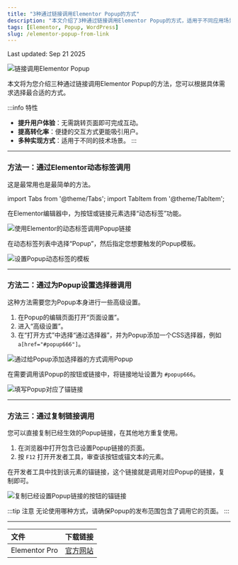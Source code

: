```yaml
---
title: "3种通过链接调用Elementor Popup的方式"
description: "本文介绍了3种通过链接调用Elementor Popup的方式，适用于不同应用场景，帮助您提升用户体验和网站转化率。"
tags: [Elementor, Popup, WordPress]
slug: /elementor-popup-from-link
---
```


Last updated: Sep 21 2025

![链接调用Elementor Popup](https://website-custom.com/wp-content/uploads/2024/11/url.webp)

本文将为您介绍三种通过链接调用Elementor Popup的方法，您可以根据具体需求选择最合适的方式。

:::info 特性
- **提升用户体验**：无需跳转页面即可完成互动。
- **提高转化率**：便捷的交互方式更能吸引用户。
- **多种实现方式**：适用于不同的技术场景。
:::

---

### 方法一：通过Elementor动态标签调用

这是最常用也是最简单的方法。

import Tabs from '@theme/Tabs';
import TabItem from '@theme/TabItem';

<Tabs>
<TabItem value="step1" label="步骤1：选择动态标签" default>

在Elementor编辑器中，为按钮或链接元素选择“动态标签”功能。

![使用Elementor的动态标签调用Popup链接](https://website-custom.com/wp-content/uploads/2024/11/1-24.webp)

</TabItem>
<TabItem value="step2" label="步骤2：设置Popup模板">

在动态标签列表中选择“Popup”，然后指定您想要触发的Popup模板。

![设置Popup动态标签的模板](https://website-custom.com/wp-content/uploads/2024/11/1.2.webp)

</TabItem>
</Tabs>

---

### 方法二：通过为Popup设置选择器调用

这种方法需要您为Popup本身进行一些高级设置。

<Tabs>
<TabItem value="step1" label="步骤1：添加选择器" default>

1.  在Popup的编辑页面打开“页面设置”。
2.  进入“高级设置”。
3.  在“打开方式”中选择“通过选择器”，并为Popup添加一个CSS选择器，例如 `a[href="#popup666"]`。

![通过给Popup添加选择器的方式调用Popup](https://website-custom.com/wp-content/uploads/2024/11/2-26-1024x505.webp)

</TabItem>
<TabItem value="step2" label="步骤2：设置链接">

在需要调用该Popup的按钮或链接中，将链接地址设置为 `#popup666`。

![填写Popup对应了锚链接](https://website-custom.com/wp-content/uploads/2024/11/3-23.webp)

</TabItem>
</Tabs>

---

### 方法三：通过复制链接调用

您可以直接复制已经生效的Popup链接，在其他地方重复使用。

<Tabs>
<TabItem value="step1" label="步骤1：审查元素" default>

1.  在浏览器中打开包含已设置Popup链接的页面。
2.  按 `F12` 打开开发者工具，审查该按钮或锚文本的元素。

</TabItem>
<TabItem value="step2" label="步骤2：复制链接">

在开发者工具中找到该元素的锚链接，这个链接就是调用对应Popup的链接，复制即可。

![复制已经设置Popup链接的按钮的锚链接](https://website-custom.com/wp-content/uploads/2024/11/4-21-1024x57.webp)

</TabItem>
</Tabs>

:::tip 注意
无论使用哪种方式，请确保Popup的发布范围包含了调用它的页面。
:::

---

| 文件 | 下载链接 |
| :--- | :--- |
| Elementor Pro | [官方网站](https://elementor.com/) |
